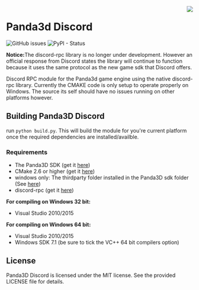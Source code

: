<img src="https://avatars3.githubusercontent.com/u/1965106?s=200&v=4" align="right">

Panda3d Discord
===============
![GitHub issues](https://img.shields.io/github/issues/NxtStudios/p3d-discord?style=for-the-badge)
![PyPI - Status](https://img.shields.io/pypi/status/panda3d_discord?style=for-the-badge)

<b>Notice:</b>The discord-rpc library is no longer under development. However an official response from Discord states the library will continue to function because it uses the same protocol as the new game sdk that Discord offers.

Discord RPC module for the Panda3d game engine using the native discord-rpc library. Currently the CMAKE code is only setup to operate properly on Windows. The source its self should have no issues running on other platforms however.


## Building Panda3D Discord
run `python build.py`. This will build the module for you're current platform once the required dependencies are installed/availble.

### Requirements

- The Panda3D SDK (get it <a href="http://www.panda3d.org/download.php?sdk">here</a>)
- CMake 2.6 or higher (get it <a href="https://cmake.org/download/">here</a>)
- windows only: The thirdparty folder installed in the Panda3D sdk folder (See <a href="https://www.panda3d.org/forums/viewtopic.php?f=9&t=18775">here</a>)
- discord-rpc (get it <a href="https://github.com/discordapp/discord-rpc">here</a>)

**For compiling on Windows 32 bit:**

- Visual Studio 2010/2015

**For compiling on Windows 64 bit:**

- Visual Studio 2010/2015
- Windows SDK 7.1 (be sure to tick the VC++ 64 bit compilers option)

## License
Panda3D Discord is licensed under the MIT license. See the provided LICENSE file for details.

